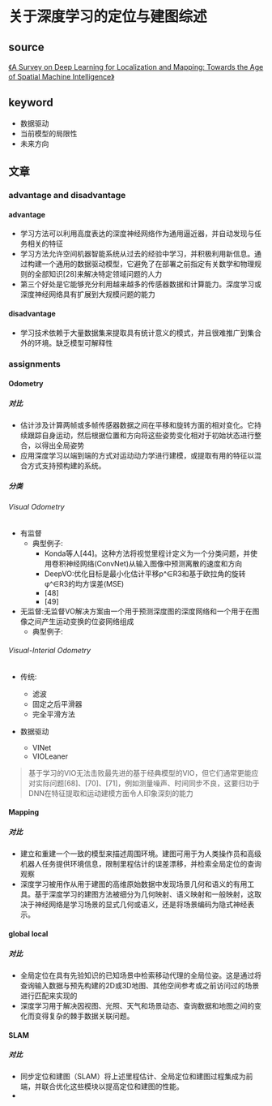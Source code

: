 # 关于深度学习的定位与建图综述

## source
[《A Survey on Deep Learning for Localization and Mapping: Towards the Age of Spatial Machine Intelligence》](https://www.toutiao.com/article/7081587668076806687/?app=news_article&timestamp=1648830656&use_new_style=1&req_id=20220402003056010133030194212F559D&group_id=7081587668076806687&wxshare_count=1&tt_from=weixin&utm_source=weixin&utm_medium=toutiao_android&utm_campaign=client_share&share_token=b249fe16-7d73-4b80-b4b9-7655d49e4d51&wid=1648983171026)
  

## keyword
- 数据驱动
- 当前模型的局限性
- 未来方向
  
## 文章

### advantage and disadvantage
#### advantage
- 学习方法可以利用高度表达的深度神经网络作为通用逼近器，并自动发现与任务相关的特征
- 学习方法允许空间机器智能系统从过去的经验中学习，并积极利用新信息。通过构建一个通用的数据驱动模型，它避免了在部署之前指定有关数学和物理规则的全部知识[28]来解决特定领域问题的人力
- 第三个好处是它能够充分利用越来越多的传感器数据和计算能力。深度学习或深度神经网络具有扩展到大规模问题的能力

#### disadvantage
- 学习技术依赖于大量数据集来提取具有统计意义的模式，并且很难推广到集合外的环境。缺乏模型可解释性

### assignments
#### Odometry
##### 对比
- 估计涉及计算两帧或多帧传感器数据之间在平移和旋转方面的相对变化。它持续跟踪自身运动，然后根据位置和方向将这些姿势变化相对于初始状态进行整合，以得出全局姿势
- 应用深度学习以端到端的方式对运动动力学进行建模，或提取有用的特征以混合方式支持预构建的系统。

##### 分类
###### Visual Odometry
- 有监督
  - 典型例子:
    - Konda等人[44]。这种方法将视觉里程计定义为一个分类问题，并使用卷积神经网络(ConvNet)从输入图像中预测离散的速度和方向
    - DeepVO:优化目标是最小化估计平移p^∈R3和基于欧拉角的旋转φ^∈R3的均方误差(MSE)
    - [48]
    - [49]
- 无监督:无监督VO解决方案由一个用于预测深度图的深度网络和一个用于在图像之间产生运动变换的位姿网络组成
  - 典型例子:


###### Visual-Interial Odometry
- 传统:
  - 滤波
  - 固定之后平滑器
  - 完全平滑方法

- 数据驱动
  - VINet
  - VIOLeaner

> 基于学习的VIO无法击败最先进的基于经典模型的VIO，但它们通常更能应对实际问题[68]、[70]、[71]，例如测量噪声、时间同步不良，这要归功于DNN在特征提取和运动建模方面令人印象深刻的能力
  



#### Mapping
##### 对比
- 建立和重建一个一致的模型来描述周围环境。建图可用于为人类操作员和高级机器人任务提供环境信息，限制里程估计的误差漂移，并检索全局定位的查询观察
- 深度学习被用作从用于建图的高维原始数据中发现场景几何和语义的有用工具。基于深度学习的建图方法被细分为几何映射、语义映射和一般映射，这取决于神经网络是学习场景的显式几何或语义，还是将场景编码为隐式神经表示。

#### global local
##### 对比
- 全局定位在具有先验知识的已知场景中检索移动代理的全局位姿。这是通过将查询输入数据与预先构建的2D或3D地图、其他空间参考或之前访问过的场景进行匹配来实现的
- 深度学习用于解决因视图、光照、天气和场景动态、查询数据和地图之间的变化而变得复杂的棘手数据关联问题。

#### SLAM
##### 对比
- 同步定位和建图（SLAM）将上述里程估计、全局定位和建图过程集成为前端，并联合优化这些模块以提高定位和建图的性能。
- 